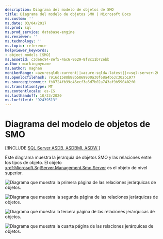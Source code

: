 ```yaml
---
description: Diagrama del modelo de objetos de SMO
title: Diagrama del modelo de objetos SMO | Microsoft Docs
ms.custom: ''
ms.date: 03/04/2017
ms.prod: sql
ms.prod_service: database-engine
ms.reviewer: ''
ms.technology: ''
ms.topic: reference
helpviewer_keywords:
- object models [SMO]
ms.assetid: c3de6c94-8ef5-4ac6-9529-8f8c11b72ebb
author: markingmyname
ms.author: maghan
monikerRange: =azuresqldb-current||=azure-sqldw-latest||>=sql-server-2016||=sqlallproducts-allversions||>=sql-server-linux-2017||=azuresqldb-mi-current
ms.openlocfilehash: 7916d1588b88b5869900a30f68a4b63c302b1977
ms.sourcegitcommit: fb8724fb99c46ecf3a6d7b02a743af9b590402f0
ms.translationtype: MT
ms.contentlocale: es-ES
ms.lasthandoff: 10/23/2020
ms.locfileid: "92439513"
---
```

# <a name="smo-object-model-diagram"></a>Diagrama del modelo de objetos de SMO
[!INCLUDE [SQL Server ASDB, ASDBMI, ASDW ](../../includes/applies-to-version/sql-asdb-asdbmi-asa.md)]

  Este diagrama muestra la jerarquía de objetos SMO y las relaciones entre los tipos de objeto. El objeto <xref:Microsoft.SqlServer.Management.Smo.Server> es el objeto de nivel superior.  
  
 ![Diagrama que muestra la primera página de las relaciones jerárquicas de objetos.](../../relational-databases/server-management-objects-smo/media/object-diagram.gif "Diagrama que muestra las relaciones jerárquicas")  
  
 ![Diagrama que muestra la segunda página de las relaciones jerárquicas de objetos.](../../relational-databases/server-management-objects-smo/media/object-diagram-02.gif "Modelo de objetos, vista de árbol en la que se muestra la jerarquía")  
  
 ![Diagrama que muestra la tercera página de las relaciones jerárquicas de objetos.](../../relational-databases/server-management-objects-smo/media/object-diagram-03.gif "Modelo de objetos, vista de árbol en la que se muestra la jerarquía")  
  
 ![Diagrama que muestra la cuarta página de las relaciones jerárquicas de objetos.](../../relational-databases/server-management-objects-smo/media/object-diagram-04.gif "Modelo de objetos, vista de árbol en la que se muestra la jerarquía")  
  
  
